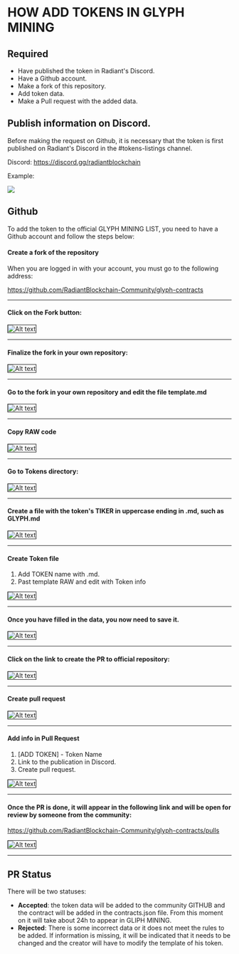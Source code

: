 # HOW ADD TOKENS IN GLYPH MINING

## Required

- Have published the token in Radiant's Discord.
- Have a Github account.
- Make a fork of this repository.
- Add token data.
- Make a Pull request with the added data.

## Publish information on Discord.

Before making the request on Github, it is necessary that the token is first published on Radiant's Discord in the #tokens-listings channel.

Discord: https://discord.gg/radiantblockchain

Example:

![](../img/ad-discord.png)

## Github

To add the token to the official GLYPH MINING LIST, you need to have a Github account and follow the steps below:

#### Create a fork of the repository

When you are logged in with your account, you must go to the following address:

https://github.com/RadiantBlockchain-Community/glyph-contracts

----

#### Click on the Fork button:

<img src="../img/github-fork.png" alt="Alt text" style="border: solid 0.1em;">

----

#### Finalize the fork in your own repository:

<img src="../img/github-fork2.png" alt="Alt text" style="border: solid 0.1em;">

----

####  Go to the fork in your own repository and edit the file template.md

<img src="../img/into-template.png" alt="Alt text" style="border: solid 0.1em;">

----

#### Copy RAW code

<img src="../img/copy-template.png" alt="Alt text" style="border: solid 0.1em;">

----

#### Go to Tokens directory:

<img src="../img/go-tokens.png" alt="Alt text" style="border: solid 0.1em;">

----

#### Create a file with the token's TIKER in uppercase ending in .md, such as GLYPH.md

<img src="../img/create-token.png" alt="Alt text" style="border: solid 0.1em;">

----

#### Create Token file  

1. Add TOKEN name with .md.
2. Past template RAW and edit with Token info

<img src="../img/create-token2.png" alt="Alt text" style="border: solid 0.1em;">

----

#### Once you have filled in the data, you now need to save it.

<img src="../img/save-token-info.png" alt="Alt text" style="border: solid 0.1em;">

----

#### Click on the link to create the PR to official repository:

<img src="../img/create-pr.png" alt="Alt text" style="border: solid 0.1em;">

----

#### Create pull request

<img src="../img/create-pr2.png" alt="Alt text" style="border: solid 0.1em;">

----

#### Add info in Pull Request  
1. [ADD TOKEN] - Token Name
2. Link to the publication in Discord.
3. Create pull request.

<img src="../img/create-pr3.png" alt="Alt text" style="border: solid 0.1em;">

----

#### Once the PR is done, it will appear in the following link and will be open for review by someone from the community:

https://github.com/RadiantBlockchain-Community/glyph-contracts/pulls

<img src="../img/create-pr4.png" alt="Alt text" style="border: solid 0.1em;">

----

## PR Status

There will be two statuses:

- **Accepted**: the token data will be added to the community GITHUB and the contract will be added in the contracts.json file. From this moment on it will take about 24h to appear in GLIPH MINING.  
- **Rejected**: There is some incorrect data or it does not meet the rules to be added. If information is missing, it will be indicated that it needs to be changed and the creator will have to modify the template of his token.